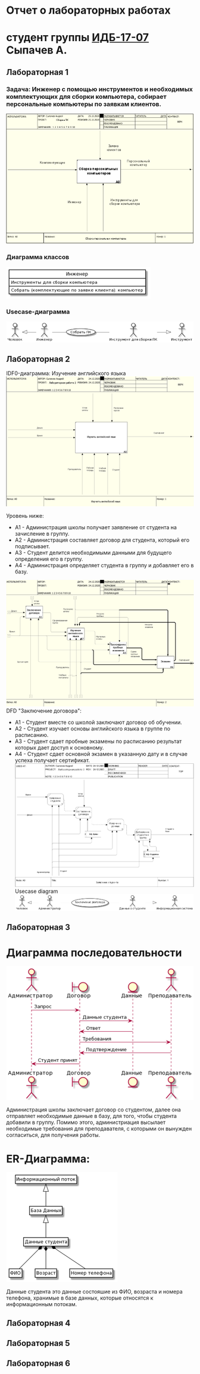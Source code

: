 # Отчет о лабораторных работах
# студент группы [ИДБ-17-07](https://github.com/stankin/design-part-1/wiki/List-IDB-17-07) Сыпачев А.

## Лабораторная 1
### Задача: Инженер с помощью инструментов и необходимых комплектующих для сборки компьютера, собирает персональные компьютеры по заявкам клиентов.
![pic](https://github.com/KomaR1/Stonks/blob/main/lab1/%D0%9F%D1%80%D0%BE%D0%B5%D0%BA%D1%82%D0%B8%D1%80%D0%BE%D0%B2%D0%B0%D0%BD%D0%B8%D0%B5%201%20%D0%BB%D0%B0%D0%B1%D0%B0.PNG?raw=true)

### Диаграмма классов
![pic](https://github.com/KomaR1/Stonks/blob/main/lab1/pk_class.png)

### Usecase-диаграмма
![pic](https://github.com/KomaR1/Stonks/blob/main/lab1/usecase_uml.png)


## Лабораторная 2
IDF0-диаграмма: Изучение английского языка
![pic](https://github.com/KomaR1/Stonks/blob/main/lab2/ramus-2-1.png)

Уровень ниже:
* А1 - Администрация школы получает заявление от студента на зачисление в группу.
* А2 - Администрация составляет договор для студента, который его подписывает.
* А3 - Студент делится необходимыми данными для будущего определения его в группу.
* А4 - Администрация определяет студента в группу и добавляет его в базу.

![pic](https://github.com/KomaR1/Stonks/blob/main/lab2/ramus-2-2.png)
DFD "Заключение договора":
* А1 - Студент вместе со школой заключают договор об обучении.
* А2 - Студент изучает основы английского языка в группе по расписанию.
* А3 - Студент сдает пробные экзамены по расписанию результат которых дает доступ к основному.
* А4 - Студент сдает основной экзамен в указанную дату и в случае успеха получает сертификат.
![pic](https://github.com/KomaR1/Stonks/blob/main/lab2/ramus-2-3.png)
Usecase diagram
![pic](https://github.com/KomaR1/Stonks/blob/main/lab2/usecase3.png)
## Лабораторная 3
# Диаграмма последовательности
![pic](https://github.com/KomaR1/Stonks/blob/main/lab3/ramus-3-1.png)

Администрация школы заключает договор со студентом, далее она отправляет необходимые данные в базу, для того, чтобы студента добавили в группу. Помимо этого, администриация высылает необходимые требования для преподавателя, с которыми он вынужден согласиться, для получения работы.
# ER-Диаграмма:
![pic](https://github.com/KomaR1/Stonks/blob/main/lab3/ramus-3-2.png)

Данные студента это данные состояшие из ФИО, возраста и номера телефона, хранимые в базе данных, которые относятся к информационным потокам.
## Лабораторная 4

## Лабораторная 5

## Лабораторная 6
